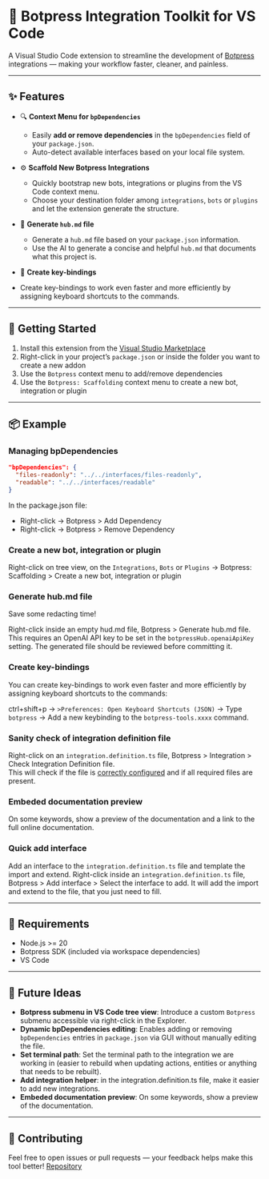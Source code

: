 # 🧩 Botpress Integration Toolkit for VS Code

A Visual Studio Code extension to streamline the development of [Botpress](https://botpress.com) integrations — making your workflow faster, cleaner, and painless.

---

## ✨ Features

- 🔍 **Context Menu for `bpDependencies`**

  - Easily **add or remove dependencies** in the `bpDependencies` field of your `package.json`.
  - Auto-detect available interfaces based on your local file system.

- ⚙️ **Scaffold New Botpress Integrations**

  - Quickly bootstrap new bots, integrations or plugins from the VS Code context menu.
  - Choose your destination folder among `integrations`, `bots` or `plugins` and let the extension generate the structure.

- 📃 **Generate `hub.md` file**

  - Generate a `hub.md` file based on your `package.json` information.
  - Use the AI to generate a concise and helpful `hub.md` that documents what this project is.

- 📃 **Create key-bindings**

- Create key-bindings to work even faster and more efficiently by assigning keyboard shortcuts to the commands.

---

## 🚀 Getting Started

1. Install this extension from the [Visual Studio Marketplace](https://marketplace.visualstudio.com/items?itemName=ackermannQ.botpress-tools)
2. Right-click in your project’s `package.json` or inside the folder you want to create a new addon
3. Use the `Botpress` context menu to add/remove dependencies
4. Use the `Botpress: Scaffolding` context menu to create a new bot, integration or plugin

---

## 📦 Example

### Managing bpDependencies

```json
"bpDependencies": {
  "files-readonly": "../../interfaces/files-readonly",
  "readable": "../../interfaces/readable"
}
```

In the package.json file:

- Right-click → Botpress > Add Dependency
- Right-click → Botpress > Remove Dependency

### Create a new bot, integration or plugin

Right-click on tree view, on the `Integrations`, `Bots` or `Plugins` → Botpress: Scaffolding > Create a new bot, integration or plugin

### Generate hub.md file

Save some redacting time!

Right-click inside an empty hud.md file, Botpress > Generate hub.md file.  
This requires an OpenAI API key to be set in the `botpressHub.openaiApiKey` setting.
The generated file should be reviewed before committing it.

### Create key-bindings

You can create key-bindings to work even faster and more efficiently by assigning keyboard shortcuts to the commands:

ctrl+shift+p → `>Preferences: Open Keyboard Shortcuts (JSON)` → Type `botpress` → Add a new keybinding to the `botpress-tools.xxxx` command.

### Sanity check of integration definition file

Right-click on an `integration.definition.ts` file, Botpress > Integration > Check Integration Definition file.  
This will check if the file is [correctly configured](https://botpress.mintlify.app/for-developers/sdk/integration/publish-your-integration-on-botpress-hub#your-integration%E2%80%99s-public-information) and if all required files are present.

### Embeded documentation preview

On some keywords, show a preview of the documentation and a link to the full online documentation.

### Quick add interface

Add an interface to the `integration.definition.ts` file and template the import and extend.
Right-click inside an `integration.definition.ts` file, Botpress > Add interface > Select the interface to add.
It will add the import and extend to the file, that you just need to fill.

---

## 🔧 Requirements

- Node.js >= 20
- Botpress SDK (included via workspace dependencies)
- VS Code

---

## 🧪 Future Ideas

- **Botpress submenu in VS Code tree view**: Introduce a custom `Botpress` submenu accessible via right-click in the Explorer.
- **Dynamic bpDependencies editing**: Enables adding or removing `bpDependencies` entries in `package.json` via GUI without manually editing the file.
- **Set terminal path**: Set the terminal path to the integration we are working in (easier to rebuild when updating actions, entities or anything that needs to be rebuilt).
- **Add integration helper**: in the integration.definition.ts file, make it easier to add new integrations.
- **Embeded documentation preview**: On some keywords, show a preview of the documentation.

---

## 💙 Contributing

Feel free to open issues or pull requests — your feedback helps make this tool better!
[Repository](https://github.com/ackermannQ/vscode-botpress-bpdependencies)
